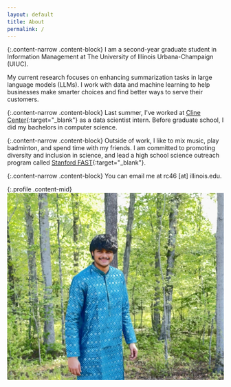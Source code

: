 ```yaml
---
layout: default
title: About
permalink: /
---
```


{:.content-narrow .content-block}
I am a second-year graduate student in Information Management at The University of Illinois Urbana-Champaign (UIUC).
<!-- advised by [Tobi Gerstenberg](http://cicl.stanford.edu/member/tobias_gerstenberg/){:target="_blank"}. -->
My current research focuses on enhancing summarization tasks in large language models (LLMs). 
I work with data and machine learning to help businesses make smarter choices and find better ways to serve their customers.

{:.content-narrow .content-block}
Last summer, I've worked at [Cline Center](https://www.clinecenter.illinois.edu/){:target="_blank"} as a data scientist intern.
Before graduate school, I did my bachelors in computer science. 

{:.content-narrow .content-block}
Outside of work, I like to mix music, play badminton, and spend time with my friends.
I am committed to promoting diversity and inclusion in science, and
lead a high school science outreach program called [Stanford FAST](https://fast.stanford.edu/){:target="_blank"}.

{:.content-narrow .content-block}
You can email me at rc46 [at] illinois.edu. 

{:.profile .content-mid}
![profile](/assets/images/profilepic.jpg)
